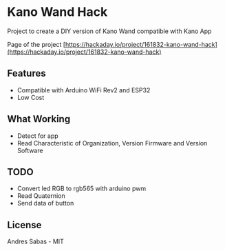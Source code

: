 # Kano Wand Hack

Project to create a DIY version of Kano Wand compatible with Kano App

Page of the project [https://hackaday.io/project/161832-kano-wand-hack](https://hackaday.io/project/161832-kano-wand-hack)

## Features

- Compatible with Arduino WiFi Rev2 and ESP32
- Low Cost

## What Working
- Detect for app 
- Read Characteristic of Organization, Version Firmware and Version Software

## TODO

- Convert led RGB to rgb565 with arduino pwm
- Read Quaternion
- Send data of button

## License
Andres Sabas - MIT
